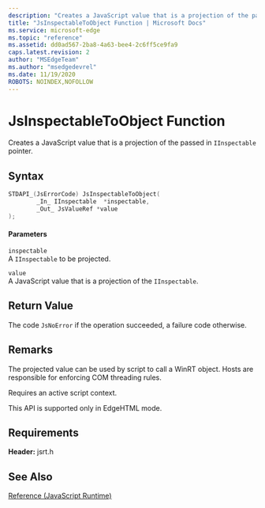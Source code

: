```yaml
---
description: "Creates a JavaScript value that is a projection of the passed in `IInspectable` pointer."
title: "JsInspectableToObject Function | Microsoft Docs"
ms.service: microsoft-edge
ms.topic: "reference"
ms.assetid: dd0ad567-2ba8-4a63-bee4-2c6ff5ce9fa9
caps.latest.revision: 2
author: "MSEdgeTeam"
ms.author: "msedgedevrel"
ms.date: 11/19/2020
ROBOTS: NOINDEX,NOFOLLOW
---
```

# JsInspectableToObject Function

Creates a JavaScript value that is a projection of the passed in `IInspectable` pointer.  
  
## Syntax  
  
```cpp  
STDAPI_(JsErrorCode) JsInspectableToObject(  
        _In_ IInspectable  *inspectable,  
        _Out_ JsValueRef *value  
);  
```  
  
#### Parameters  
 `inspectable`  
 A `IInspectable` to be projected.  
  
 `value`  
 A JavaScript value that is a projection of the `IInspectable`.  
  
## Return Value  
 The code `JsNoError` if the operation succeeded, a failure code otherwise.  
  
## Remarks  
 The projected value can be used by script to call a WinRT object. Hosts are responsible for enforcing COM threading rules.  
  
 Requires an active script context.  
  
 This API is supported only in EdgeHTML mode.  
  
## Requirements  
 **Header:** jsrt.h  
  
## See Also  
 [Reference (JavaScript Runtime)](../chakra-hosting/reference-javascript-runtime.md)

